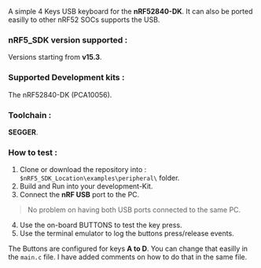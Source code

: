 A simple 4 Keys USB keyboard for the **nRF52840-DK**. It can also be ported easilly to other nRF52 SOCs supports the USB.

### nRF5_SDK version supported :
Versions starting from **v15.3**.

### Supported Development kits : 
The nRF52840-DK (PCA10056).

### Toolchain :
**SEGGER**. 

### How to test :
1. Clone or download the repository into : ``$nRF5_SDK_Location\examples\peripheral\`` folder.
2. Build and Run into your development-Kit.
3. Connect the **nRF USB** port to the PC.  
> No problem on having both USB ports connected to the same PC.
4. Use the on-board BUTTONS to test the key press.
5. Use the terminal emulator to log the buttons press/release events.

The Buttons are configured for keys **A to D**. You can change that easilly in the ``main.c`` file. I have added comments on how to do that in the same file.

